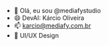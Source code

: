 - 👋 Olá, eu sou @mediafystudio
- 😄 DevAI: Kárcio Oliveira
- 📫 karcio@mediafy.com.br
- 👀 UI/UX Design
<!---
mediafystudio/mediafystudio é um repositório ✨ especial ✨ porque seu `README.md` (este arquivo) aparece no seu perfil do GitHub.
Você pode clicar no link Visualizar para conferir suas alterações.
--->
